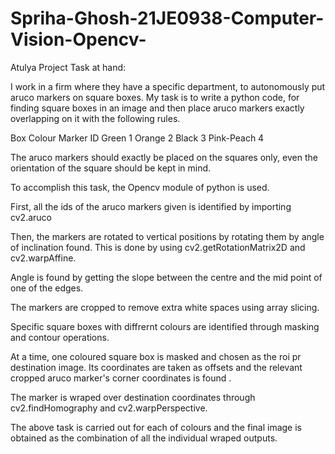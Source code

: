 # Spriha-Ghosh-21JE0938-Computer-Vision-Opencv-
Atulya Project
Task at hand:

I work in a firm where they have a specific department, to autonomously put aruco markers on square boxes. My task is to write a python code, for finding square boxes in an image and then place aruco markers exactly overlapping on it with the following rules.

Box Colour  Marker ID
Green       1
Orange      2
Black       3
Pink-Peach  4

The aruco markers should exactly be placed on the squares only, even the orientation of the square should be kept in mind.

To accomplish this task, the Opencv module of python is used. 

First, all the ids of the aruco markers given is identified by importing cv2.aruco

Then, the markers are rotated to vertical positions by rotating them by angle of inclination found. This is done by using cv2.getRotationMatrix2D and cv2.warpAffine.

Angle is found by getting the slope between the centre and the mid point of one of the edges.

The markers are cropped to remove extra white spaces using array slicing.

Specific square boxes with diffrernt colours are identified through masking and contour operations.

At a time, one coloured square box is masked and chosen as the roi pr destination image. Its coordinates are taken as offsets and the relevant cropped aruco marker's corner coordinates is found . 

The marker is wraped over destination coordinates through cv2.findHomography and cv2.warpPerspective.

The above task is carried out for each of colours and the final image is obtained as the combination of all the individual wraped outputs.

